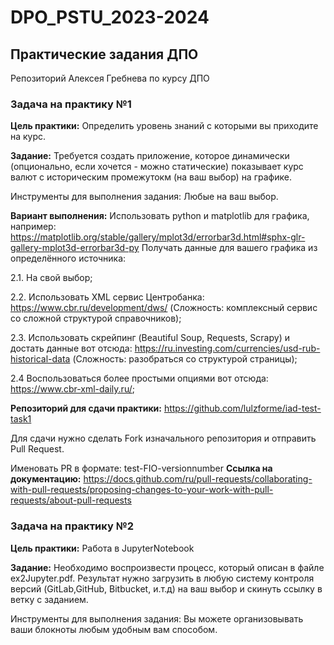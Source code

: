 # DPO_PSTU_2023-2024

## Практические задания ДПО

Репозиторий Алексея Гребнева по курсу ДПО

### Задача на практику №1

**Цель практики:** Определить уровень знаний с которыми вы приходите на курс.

**Задание:** Требуется создать приложение, которое динамически (опционально, если хочется - можно статические) показывает курс валют с историческим промежутокм (на ваш выбор) на графике.

Инструменты для выполнения задания: Любые на ваш выбор.

**Вариант выполнения:**
Использовать python и matplotlib для графика, например: https://matplotlib.org/stable/gallery/mplot3d/errorbar3d.html#sphx-glr-gallery-mplot3d-errorbar3d-py
Получать данные для вашего графика из определённого источника:

2.1. На свой выбор;

2.2. Использовать XML сервис Центробанка: https://www.cbr.ru/development/dws/ (Сложность: комплексный сервис со сложной структурой справочников);

2.3. Использовать скрейпинг (Beautiful Soup, Requests, Scrapy) и достать данные вот отсюда: https://ru.investing.com/currencies/usd-rub-historical-data (Сложность: разобраться со структурой страницы);

2.4 Воспользоваться более простыми опциями вот отсюда: https://www.cbr-xml-daily.ru/;

**Репозиторий для сдачи практики:** https://github.com/lulzforme/iad-test-task1

Для сдачи нужно сделать Fork изначального репозитория и отправить Pull Request.

Именовать PR в формате: test-FIO-versionnumber
**Ссылка на документацию:** https://docs.github.com/ru/pull-requests/collaborating-with-pull-requests/proposing-changes-to-your-work-with-pull-requests/about-pull-requests


### Задача на практику №2

**Цель практики:** Работа в JupyterNotebook

**Задание:** Необходимо воспроизвести процесс, который описан в файле ex2Jupyter.pdf. Результат нужно загрузить в любую систему контроля версий (GitLab,GitHub, Bitbucket, и.т.д) на ваш выбор и скинуть ссылку в ветку с заданием. 

Инструменты для выполнения задания: Вы можете организовывать ваши блокноты любым удобным вам способом.
